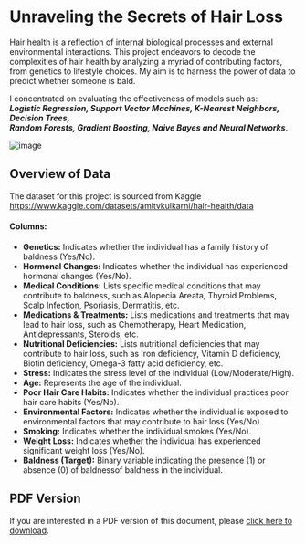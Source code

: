 # Unraveling the Secrets of Hair Loss 
Hair health is a reflection of internal biological processes and external environmental interactions.
This project endeavors to decode the complexities of hair health by analyzing a myriad of contributing factors, from genetics to lifestyle choices. My aim is to harness the power of data to predict whether someone is bald.

I concentrated on evaluating the effectiveness of models such as:             
***Logistic Regression, Support Vector Machines, K-Nearest Neighbors, Decision Trees,        
  Random Forests, Gradient Boosting, Naive Bayes and Neural Networks***.

![image](https://github.com/kubanskan/HairHealthPrediction/assets/129724865/c3d26abd-d709-4bcd-82b5-2d23ceda617c)


## Overview of Data
The dataset for this project is sourced from Kaggle https://www.kaggle.com/datasets/amitvkulkarni/hair-health/data

#### Columns:

- **Genetics:** Indicates whether the individual has a family history of baldness (Yes/No).
- **Hormonal Changes:** Indicates whether the individual has experienced hormonal changes (Yes/No).
- **Medical Conditions:** Lists specific medical conditions that may contribute to baldness, such as Alopecia Areata, Thyroid Problems, Scalp Infection, Psoriasis, Dermatitis, etc.
- **Medications & Treatments:** Lists medications and treatments that may lead to hair loss, such as Chemotherapy, Heart Medication, Antidepressants, Steroids, etc.
- **Nutritional Deficiencies:** Lists nutritional deficiencies that may contribute to hair loss, such as Iron deficiency, Vitamin D deficiency, Biotin deficiency, Omega-3 fatty acid deficiency, etc.
- **Stress:** Indicates the stress level of the individual (Low/Moderate/High).
- **Age:** Represents the age of the individual.
- **Poor Hair Care Habits:** Indicates whether the individual practices poor hair care habits (Yes/No).
- **Environmental Factors:** Indicates whether the individual is exposed to environmental factors that may contribute to hair loss (Yes/No).
- **Smoking:** Indicates whether the individual smokes (Yes/No).
- **Weight Loss:** Indicates whether the individual has experienced significant weight loss (Yes/No).
- **Baldness (Target):** Binary variable indicating the presence (1) or absence (0) of baldnessof baldness in the individual.

## PDF Version

If you are interested in a PDF version of this document, please [click here to download](https://drive.google.com/file/d/1WqwsIh3woo50u9YGQL1qpQMKpFbLkAHJ/view?usp=sharing).
